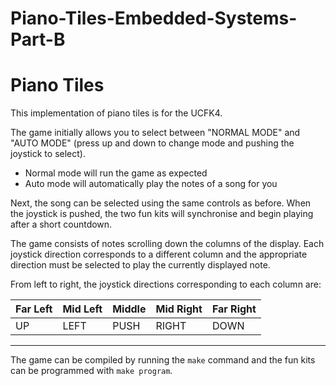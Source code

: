 # Piano-Tiles-Embedded-Systems-Part-B

# Piano Tiles

This implementation of piano tiles is for the UCFK4.

The game initially allows you to select between "NORMAL MODE" and "AUTO MODE" (press up and down to change mode and pushing the joystick to select).
* Normal mode will run the game as expected
* Auto mode will automatically play the notes of a song for you

Next, the song can be selected using the same controls as before. When the joystick is pushed, the two fun kits will synchronise and begin playing after a short countdown.

The game consists of notes scrolling down the columns of the display.
Each joystick direction corresponds to a different column and the appropriate direction must be selected to play the currently displayed note.

From left to right, the joystick directions corresponding to each column are:

Far Left | Mid Left | Middle | Mid Right | Far Right
-------- | -------- | ------ | --------- | ---------
   UP    |   LEFT   |  PUSH  |   RIGHT   |   DOWN


- - - -

The game can be compiled by running the `make` command and the fun kits can be programmed with `make program`.

